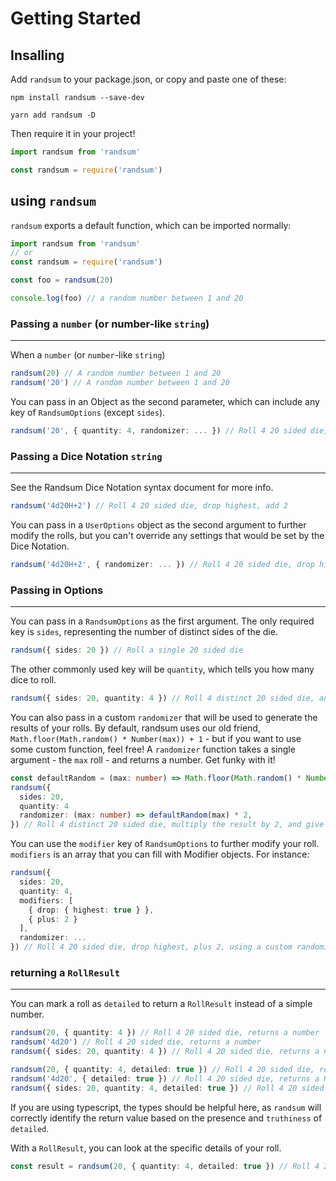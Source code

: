# Getting Started

## Insalling

Add `randsum` to your package.json, or copy and paste one of these:

`npm install randsum --save-dev`

`yarn add randsum -D`

Then require it in your project!

```js
import randsum from 'randsum'

const randsum = require('randsum')
```

## using `randsum`

`randsum` exports a default function, which can be imported normally:

```ts
import randsum from 'randsum'
// or
const randsum = require('randsum')

const foo = randsum(20)

console.log(foo) // a random number between 1 and 20
```

### Passing a `number` (or number-like `string`)

---

When a `number` (or `number`-like `string`)

```ts
randsum(20) // A random number between 1 and 20
randsum('20') // A random number between 1 and 20
```

You can pass in an Object as the second parameter, which can include any key of `RandsumOptions` (except `sides`).

```ts
randsum('20', { quantity: 4, randomizer: ... }) // Roll 4 20 sided die, using a custom randomizer function
```

### Passing a Dice Notation `string`

---

See the Randsum Dice Notation syntax document for more info.

```ts
randsum('4d20H+2') // Roll 4 20 sided die, drop highest, add 2
```

You can pass in a `UserOptions` object as the second argument to further modify the rolls, but you can't override any settings that would be set by the Dice Notation.

```ts
randsum('4d20H+2', { randomizer: ... }) // Roll 4 20 sided die, drop highest, add 2, using a custom randomizer function
```

### Passing in Options

---

You can pass in a `RandsumOptions` as the first argument. The only required key is `sides`, representing the number of distinct sides of the die.

```ts
randsum({ sides: 20 }) // Roll a single 20 sided die
```

The other commonly used key will be `quantity`, which tells you how many dice to roll.

```ts
randsum({ sides: 20, quantity: 4 }) // Roll 4 distinct 20 sided die, and give me the total.
```

You can also pass in a custom `randomizer` that will be used to generate the results of your rolls. By default, randsum uses our old friend, `Math.floor(Math.random() * Number(max)) + 1` - but if you want to use some custom function, feel free! A `randomizer` function takes a single argument - the `max` roll - and returns a number. Get funky with it!

```ts
const defaultRandom = (max: number) => Math.floor(Math.random() * Number(max)) + 1
randsum({
  sides: 20,
  quantity: 4
  randomizer: (max: number) => defaultRandom(max) * 2,
}) // Roll 4 distinct 20 sided die, multiply the result by 2, and give me the total.
```

You can use the `modifier` key of `RandsumOptions` to further modify your roll. `modifiers` is an array that you can fill with Modifier objects. For instance:

```ts
randsum({
  sides: 20,
  quantity: 4,
  modifiers: [
    { drop: { highest: true } },
    { plus: 2 }
  ],
  randomizer: ...
}) // Roll 4 20 sided die, drop highest, plus 2, using a custom randomizer function
```

### returning a `RollResult`

---

You can mark a roll as `detailed` to return a `RollResult` instead of a simple number.

```ts
randsum(20, { quantity: 4 }) // Roll 4 20 sided die, returns a number
randsum('4d20') // Roll 4 20 sided die, returns a number
randsum({ sides: 20, quantity: 4 }) // Roll 4 20 sided die, returns a number

randsum(20, { quantity: 4, detailed: true }) // Roll 4 20 sided die, returns a RollResult
randsum('4d20', { detailed: true }) // Roll 4 20 sided die, returns a RollResult
randsum({ sides: 20, quantity: 4, detailed: true }) // Roll 4 20 sided die, returns a RollResult
```

If you are using typescript, the types should be helpful here, as `randsum` will correctly identify the return value based on the presence and `truthiness` of `detailed`.

With a `RollResult`, you can look at the specific details of your roll.

```ts
const result = randsum(20, { quantity: 4, detailed: true }) // Roll 4 20 sided die, returns a RollResult
```
